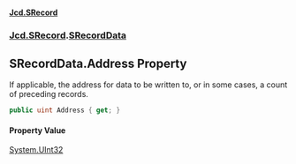 #### [Jcd.SRecord](index.md 'index')
### [Jcd.SRecord](Jcd.SRecord.md 'Jcd.SRecord').[SRecordData](Jcd.SRecord.SRecordData.md 'Jcd.SRecord.SRecordData')

## SRecordData.Address Property

If applicable, the address for data to be written to, or in some cases, a count of preceding records.

```csharp
public uint Address { get; }
```

#### Property Value
[System.UInt32](https://docs.microsoft.com/en-us/dotnet/api/System.UInt32 'System.UInt32')